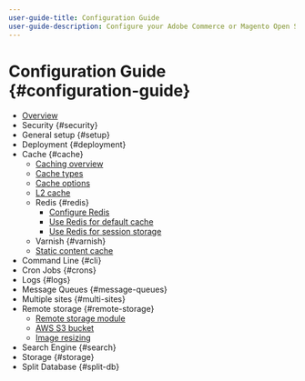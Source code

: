 ```yaml
---
user-guide-title: Configuration Guide
user-guide-description: Configure your Adobe Commerce or Magento Open Source application features and services.
---
```


# Configuration Guide {#configuration-guide}

- [Overview](overview.md)
- Security {#security}
- General setup {#setup}
- Deployment {#deployment}
- Cache {#cache}
  - [Caching overview](cache/caching-overview.md)
  - [Cache types](cache/cache-types.md)
  - [Cache options](cache/cache-options.md)
  - [L2 cache](cache/two-level-cache.md)
  - Redis {#redis}
    - [Configure Redis](redis/config-redis.md)
    - [Use Redis for default cache](redis/redis-pg-cache.md)
    - [Use Redis for session storage](redis/redis-session.md)
  - Varnish {#varnish}
  - [Static content cache](cache/static-content-signing.md)
- Command Line {#cli}
- Cron Jobs {#crons}
- Logs {#logs}
- Message Queues {#message-queues}
- Multiple sites {#multi-sites}
- Remote storage {#remote-storage}
  - [Remote storage module](remote-storage/config-remote-storage.md)
  - [AWS S3 bucket](remote-storage/config-remote-storage-aws-s3.md)
  - [Image resizing](remote-storage/config-remote-storage-image-resize.md)
- Search Engine {#search}
- Storage {#storage}
- Split Database {#split-db}
